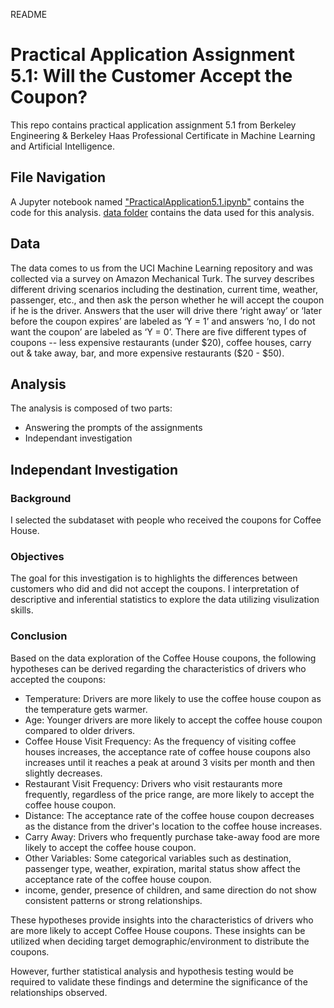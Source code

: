 README
# Practical Application Assignment 5.1: Will the Customer Accept the Coupon?

This repo contains practical application assignment 5.1 from Berkeley Engineering & Berkeley Haas Professional Certificate in Machine Learning and Artificial Intelligence.

## File Navigation
A Jupyter notebook named ["PracticalApplication5.1.ipynb"](https://github.com/ohmjoh/BerkeleyML/blob/main/PracticalApplication5.1.ipynb) contains the code for this analysis.
[data folder](https://github.com/ohmjoh/BerkeleyML/tree/main/data) contains the data used for this analysis.

## Data
The data comes to us from the UCI Machine Learning repository and was collected via a survey on Amazon Mechanical Turk. The survey describes different driving scenarios including the destination, current time, weather, passenger, etc., and then ask the person whether he will accept the coupon if he is the driver. Answers that the user will drive there ‘right away’ or ‘later before the coupon expires’ are labeled as ‘Y = 1’ and answers ‘no, I do not want the coupon’ are labeled as ‘Y = 0’. There are five different types of coupons -- less expensive restaurants (under $20), coffee houses, carry out & take away, bar, and more expensive restaurants ($20 - $50).

## Analysis
The analysis is composed of two parts:
* Answering the prompts of the assignments
* Independant investigation

## Independant Investigation

### Background
I selected the subdataset with people who received the coupons for Coffee House.

### Objectives
The goal for this investigation is to highlights the differences between customers who did and did not accept the coupons. 
I interpretation of descriptive and inferential statistics to explore the data utilizing visulization skills.

### Conclusion
Based on the data exploration of the Coffee House coupons, the following hypotheses can be derived regarding the characteristics of drivers who accepted the coupons:

* Temperature: Drivers are more likely to use the coffee house coupon as the temperature gets warmer.
* Age: Younger drivers are more likely to accept the coffee house coupon compared to older drivers.
* Coffee House Visit Frequency: As the frequency of visiting coffee houses increases, the acceptance rate of coffee house coupons also increases until it reaches a peak at around 3 visits per month and then slightly decreases.
* Restaurant Visit Frequency: Drivers who visit restaurants more frequently, regardless of the price range, are more likely to accept the coffee house coupon.
* Distance: The acceptance rate of the coffee house coupon decreases as the distance from the driver's location to the coffee house increases.
* Carry Away: Drivers who frequently purchase take-away food are more likely to accept the coffee house coupon.
* Other Variables: Some categorical variables such as destination, passenger type, weather, expiration, marital status show affect the acceptance rate of the coffee house coupon.
* income, gender, presence of children, and same direction do not show consistent patterns or strong relationships.

These hypotheses provide insights into the characteristics of drivers who are more likely to accept Coffee House coupons. These insights can be utilized when deciding target demographic/environment to distribute the coupons.

However, further statistical analysis and hypothesis testing would be required to validate these findings and determine the significance of the relationships observed.
